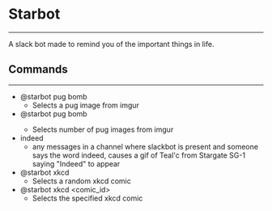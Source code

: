 # Starbot
----
A slack bot made to remind you of the important things in life. 

## Commands
----
 * @starbot pug bomb
    * Selects a pug image from imgur
 * @starbot pug bomb <n>
    * Selects <n> number of pug images from imgur
 * indeed
    * any messages in a channel where slackbot is present and someone says the word indeed, causes a gif of Teal'c from Stargate SG-1 saying "Indeed" to appear
 * @starbot xkcd
    * Selects a random xkcd comic
 * @starbot xkcd <comic_id>
    * Selects the specified xkcd comic